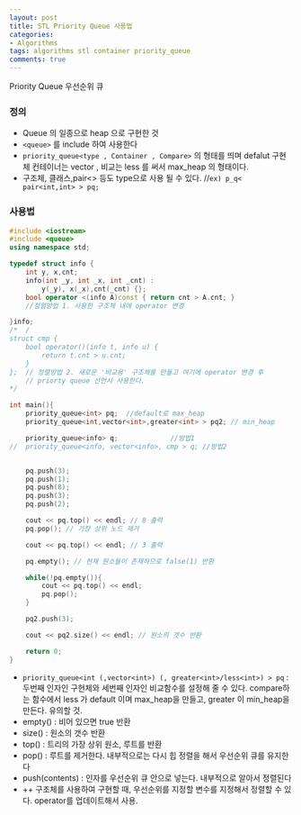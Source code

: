```yaml
---
layout: post
title: STL Priority Queue 사용법
categories:
- Algorithms
tags: algorithms stl container priority_queue
comments: true
---
```


Priority Queue 우선순위 큐

### 정의

- Queue 의 일종으로 heap 으로 구현한 것
- `<queue>` 를 include 하여 사용한다
- `priority_queue<type , Container , Compare>` 의 형태를 띄며 defalut 구현체 컨테이너는 vector , 비교는 less 를 써서 max_heap 의 형태이다.
- 구조체, 클래스,pair<> 등도 type으로  사용 될 수 있다. //`ex) p_q< pair<int,int> > pq;`


### 사용법

```c++
#include <iostream>
#include <queue>
using namespace std;

typedef struct info {
	int y, x,cnt;
	info(int _y, int _x, int _cnt) :
		y(_y), x(_x),cnt(_cnt) {};
	bool operator <(info A)const { return cnt > A.cnt; } 
	//정렬방법 1. 사용한 구조체 내에 operator 변경

}info;
/*	/
struct cmp {
	bool operator()(info t, info u) {
		return t.cnt > u.cnt;
	}
};	// 정렬방법 2. 새로운 '비교용' 구조체를 만들고 여기에 operator 변경 후 
	// priorty queue 선언시 사용한다.
*/

int main(){
	priority_queue<int> pq;	 //default로 max_heap 
	priority_queue<int,vector<int>,greater<int> > pq2; // min_heap

	priority_queue<info> q;				//방법1
//	priority_queue<info, vector<info>, cmp > q;	//방법2


	pq.push(3);
	pq.push(1);
	pq.push(8);
	pq.push(3);
	pq.push(2);

	cout << pq.top() << endl; // 8 출력
	pq.pop(); // 가장 상위 노드 제거

	cout << pq.top() << endl; // 3 출력

	pq.empty(); // 현재 원소들이 존재하므로 false(1) 반환

	while(!pq.empty()){
		cout << pq.top() << endl;
		pq.pop();
	}

	pq2.push(3);

	cout << pq2.size() << endl; // 원소의 갯수 반환

	return 0;
}
```

- `priority_queue<int (,vector<int>) (, greater<int>/less<int>) > pq` : 두번째 인자인 구현체와 세번째 인자인 비교함수를 설정해 줄 수 있다. compare하는 함수에서 less 가 default 이며 max_heap을 만들고, greater 이 min_heap을 만든다. 유의할 것.
- empty() : 비어 있으면 true 반환
- size() : 원소의 갯수 반환
- top() : 트리의 가장 상위 원소, 루트를 반환
- pop() : 루트를 제거한다. 내부적으로는 다시 힙 정렬을 해서 우선순위 큐를 유지한다
- push(contents) : 인자를 우선순위 큐 안으로 넣는다. 내부적으로 알아서 정렬된다
- ++ 구조체를 사용하여 구현할 때, 우선순위를 지정할 변수를 지정해서 정렬할 수 있다. operator를 업데이트해서 사용.

